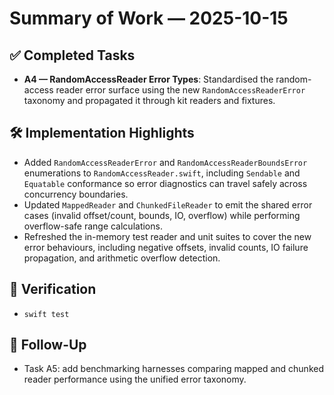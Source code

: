 # Summary of Work — 2025-10-15

## ✅ Completed Tasks

- **A4 — RandomAccessReader Error Types**: Standardised the random-access reader error surface using the new `RandomAccessReaderError` taxonomy and propagated it through kit readers and fixtures.

## 🛠 Implementation Highlights

- Added `RandomAccessReaderError` and `RandomAccessReaderBoundsError` enumerations to `RandomAccessReader.swift`, including `Sendable` and `Equatable` conformance so error diagnostics can travel safely across concurrency boundaries.
- Updated `MappedReader` and `ChunkedFileReader` to emit the shared error cases (invalid offset/count, bounds, IO, overflow) while performing overflow-safe range calculations.
- Refreshed the in-memory test reader and unit suites to cover the new error behaviours, including negative offsets, invalid counts, IO failure propagation, and arithmetic overflow detection.

## 🔬 Verification

- `swift test`

## 🔭 Follow-Up

- Task A5: add benchmarking harnesses comparing mapped and chunked reader performance using the unified error taxonomy.
